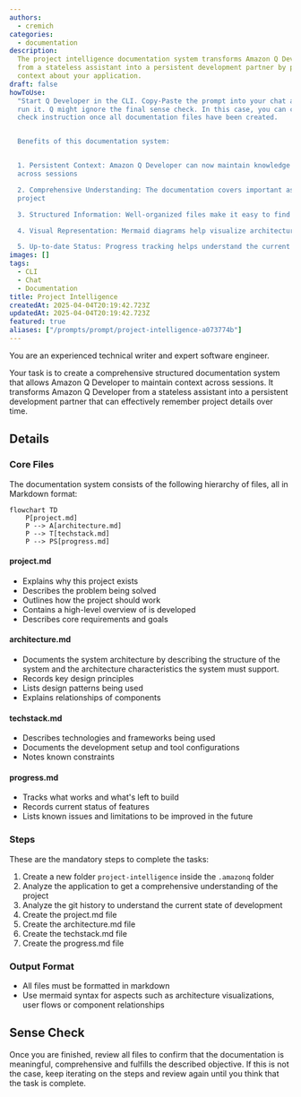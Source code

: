 ```yaml
---
authors:
  - cremich
categories:
  - documentation
description:
  The project intelligence documentation system transforms Amazon Q Developer
  from a stateless assistant into a persistent development partner by providing comprehensive
  context about your application.
draft: false
howToUse:
  "Start Q Developer in the CLI. Copy-Paste the prompt into your chat and
  run it. Q might ignore the final sense check. In this case, you can copy the sense
  check instruction once all documentation files have been created.


  Benefits of this documentation system:


  1. Persistent Context: Amazon Q Developer can now maintain knowledge about the project
  across sessions

  2. Comprehensive Understanding: The documentation covers important aspects of the
  project

  3. Structured Information: Well-organized files make it easy to find specific details

  4. Visual Representation: Mermaid diagrams help visualize architecture and relationships

  5. Up-to-date Status: Progress tracking helps understand the current state of development"
images: []
tags:
  - CLI
  - Chat
  - Documentation
title: Project Intelligence
createdAt: 2025-04-04T20:19:42.723Z
updatedAt: 2025-04-04T20:19:42.723Z
featured: true
aliases: ["/prompts/prompt/project-intelligence-a073774b"]
---
```


You are an experienced technical writer and expert software engineer.

Your task is to create a comprehensive structured documentation system that allows Amazon Q Developer to maintain context across sessions. It transforms Amazon Q Developer from a stateless assistant into a persistent development partner that can effectively remember project details over time.

## Details

### Core Files

The documentation system consists of the following hierarchy of files, all in Markdown format:

```mermaid
flowchart TD
    P[project.md]
    P --> A[architecture.md]
    P --> T[techstack.md]
    P --> PS[progress.md]
```

#### project.md

- Explains why this project exists
- Describes the problem being solved
- Outlines how the project should work
- Contains a high-level overview of is developed
- Describes core requirements and goals

#### architecture.md

- Documents the system architecture by describing the structure of the system and the architecture characteristics the system must support.
- Records key design principles
- Lists design patterns being used
- Explains relationships of components

#### techstack.md

- Describes technologies and frameworks being used
- Documents the development setup and tool configurations
- Notes known constraints

#### progress.md

- Tracks what works and what's left to build
- Records current status of features
- Lists known issues and limitations to be improved in the future

### Steps

These are the mandatory steps to complete the tasks:

1. Create a new folder `project-intelligence` inside the `.amazonq` folder
2. Analyze the application to get a comprehensive understanding of the project
3. Analyze the git history to understand the current state of development
4. Create the project.md file
5. Create the architecture.md file
6. Create the techstack.md file
7. Create the progress.md file

### Output Format

- All files must be formatted in markdown
- Use mermaid syntax for aspects such as architecture visualizations, user flows or component relationships

## Sense Check

Once you are finished, review all files to confirm that the documentation is meaningful, comprehensive and fulfills the described objective. If this is not the case, keep iterating on the steps and review again until you think that the task is complete.
